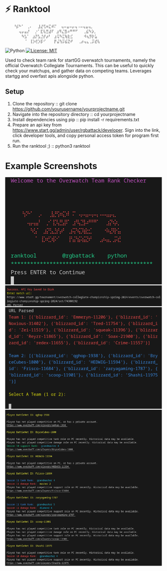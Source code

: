 
# ⚡ Ranktool
```
⠀⠀⠀⠘⡮⠓⠁⠀⢀⠄⠀⠀⣸⣜⢫⠶⣍⠾⠍  ⢤⠤⣤⠤⡤⢤⠠⠤⢤⣤⢤⡀ ⠀⠀
⠀⠀⠀⠀⠀⢤⡤⣤⡜⠀⠀⡐⠁⣏⢧⣛⣼⠏ ⣰⠻⣌⣻⠴⠛⠛⠋⠀⠀⢀⣮⠳⡵⡀⠀⠀⠀⠀⠀⠀
⠀⠀⠀⠀⠀⠀⠳⣣⠁⠀⣰⡝⣣⣘⡞⡴⠃⠀⣰⢭⠳⣍⢷⣗⣊⠀⠀⠀⠀⠺⢦⡻⡗⣥⠀⠀⠀⠀
⠀⠀⠀⠀⠀⠀⠀⠈⠀⢸⡱⢞⡱⡯⠊⠀⠀⠀⡟⣬⢳⡭⣮⣝⠞⠀⠀⢀⡴⢤⣄⢀⡭⣞⢧                              
```
![Python](https://img.shields.io/endpoint?url=https://gist.githubusercontent.com/TeKrop/15a234815aa74059953a766a10e92688/raw/python-version.json)
[![License: MIT](https://img.shields.io/github/license/TeKrop/overfast-api)](https://github.com/TeKrop/overfast-api/blob/master/LICENSE)


Used to check team rank for startGG overwatch tournaments, namely the official Overwatch Collegiate Tournaments. This can be useful to quickly check your matchups, and gather data on 
competing teams. Leverages startgg and overfast apis alongside python.
## Setup
1. Clone the repository :: git clone https://github.com/yourusername/yourprojectname.git
2. Navigate into the repository directory :: cd yourprojectname
3. Install dependencies using pip :: pip install -r requirements.txt
4. Prepare an api key from https://www.start.gg/admin/user/rgbattack/developer. Sign into the link, click developer tools, and copy personal access token for program first run.
5. Run the ranktool ;) :: python3 ranktool

<h1>Example Screenshots</h1>
<img src=Screenshots/screenshot1.png>
<img src=Screenshots/screenshot2.png>
<img src=Screenshots/screenshot3.png>
<img src=Screenshots/screenshot4.png>


